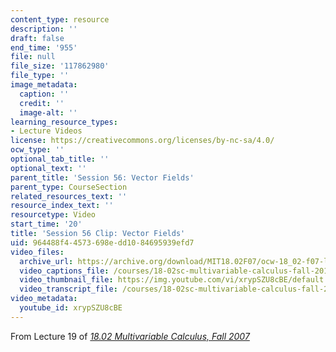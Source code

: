 ```yaml
---
content_type: resource
description: ''
draft: false
end_time: '955'
file: null
file_size: '117862980'
file_type: ''
image_metadata:
  caption: ''
  credit: ''
  image-alt: ''
learning_resource_types:
- Lecture Videos
license: https://creativecommons.org/licenses/by-nc-sa/4.0/
ocw_type: ''
optional_tab_title: ''
optional_text: ''
parent_title: 'Session 56: Vector Fields'
parent_type: CourseSection
related_resources_text: ''
resource_index_text: ''
resourcetype: Video
start_time: '20'
title: 'Session 56 Clip: Vector Fields'
uid: 964488f4-4573-698e-dd10-84695939efd7
video_files:
  archive_url: https://archive.org/download/MIT18.02F07/ocw-18_02-f07-lec19_300k.mp4
  video_captions_file: /courses/18-02sc-multivariable-calculus-fall-2010/xrypSZU8cBE_captions.vtt
  video_thumbnail_file: https://img.youtube.com/vi/xrypSZU8cBE/default.jpg
  video_transcript_file: /courses/18-02sc-multivariable-calculus-fall-2010/xrypSZU8cBE_transcript.pdf
video_metadata:
  youtube_id: xrypSZU8cBE
---
```

From Lecture 19 of [_18.02 Multivariable Calculus, Fall 2007_](/courses/18-02-multivariable-calculus-fall-2007/video_galleries/video-lectures)